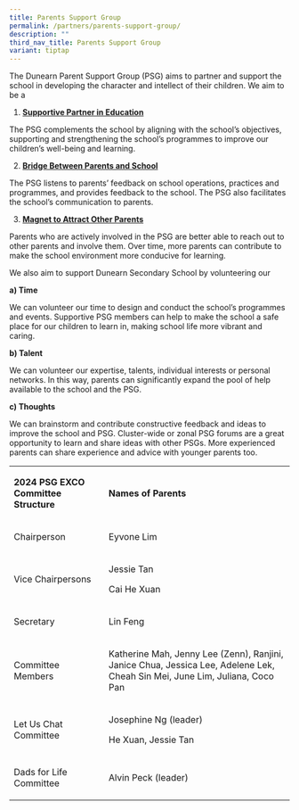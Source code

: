 ```yaml
---
title: Parents Support Group
permalink: /partners/parents-support-group/
description: ""
third_nav_title: Parents Support Group
variant: tiptap
---
```

<p>The Dunearn Parent Support Group (PSG) aims to partner and support the
school in developing the character and intellect of their children. We
aim to be a</p>
<ol data-tight="true" class="tight">
<li>
<p><strong><u>Supportive Partner in Education</u></strong>
</p>
</li>
</ol>
<p>The PSG complements the school by aligning with the school’s objectives,
supporting and strengthening the school’s programmes to improve our children’s
well-being and learning.</p>
<ol start="2" data-tight="true" class="tight">
<li>
<p><strong><u>Bridge Between Parents and School</u></strong>
</p>
</li>
</ol>
<p>The PSG listens to parents’ feedback on school operations, practices and
programmes, and provides feedback to the school. The PSG also facilitates
the school’s communication to parents.</p>
<ol start="3" data-tight="true" class="tight">
<li>
<p><strong><u>Magnet to Attract Other Parents</u></strong>
</p>
</li>
</ol>
<p>Parents who are actively involved in the PSG are better able to reach
out to other parents and involve them. Over time, more parents can contribute
to make the school environment more conducive for learning.</p>
<p>We also aim to support Dunearn Secondary School by volunteering our</p>
<p><strong>a) Time</strong>
</p>
<p>We can volunteer our time to design and conduct the school’s programmes
and events. Supportive PSG members can help to make the school a safe place&nbsp;for
our children to learn in, making school life more vibrant and caring.</p>
<p><strong>b) Talent</strong>
</p>
<p>We can volunteer our expertise, talents, individual interests or personal
networks. In this way, parents can significantly expand the pool of help
available to the school and the PSG.</p>
<p><strong>c) Thoughts</strong>&nbsp;</p>
<p>We can brainstorm and contribute constructive feedback and ideas to improve
the school and PSG. Cluster-wide or zonal PSG forums are a great opportunity
to learn and share ideas with other PSGs. More experienced parents can
share experience and advice with younger parents too.&nbsp;</p>
<table style="minWidth: 50px">
<colgroup>
<col>
<col>
</colgroup>
<tbody>
<tr>
<td rowspan="1" colspan="1">
<p><strong>2024 PSG EXCO Committee Structure</strong>
</p>
</td>
<td rowspan="1" colspan="1">
<p><strong>Names of Parents</strong>
</p>
</td>
</tr>
<tr>
<td rowspan="1" colspan="1">
<p>Chairperson</p>
</td>
<td rowspan="1" colspan="1">
<p>Eyvone Lim</p>
</td>
</tr>
<tr>
<td rowspan="1" colspan="1">
<p>Vice Chairpersons</p>
</td>
<td rowspan="1" colspan="1">
<p>Jessie Tan</p>
<p>Cai He Xuan</p>
</td>
</tr>
<tr>
<td rowspan="1" colspan="1">
<p>Secretary</p>
</td>
<td rowspan="1" colspan="1">
<p>Lin Feng</p>
</td>
</tr>
<tr>
<td rowspan="1" colspan="1">
<p>Committee Members</p>
</td>
<td rowspan="1" colspan="1">
<p>Katherine Mah, Jenny Lee (Zenn), Ranjini, Janice Chua, Jessica Lee, Adelene
Lek, Cheah Sin Mei, June Lim, Juliana, Coco Pan</p>
</td>
</tr>
<tr>
<td rowspan="1" colspan="1">
<p>Let Us Chat Committee</p>
</td>
<td rowspan="1" colspan="1">
<p>Josephine Ng (leader)</p>
<p>He Xuan, Jessie Tan</p>
</td>
</tr>
<tr>
<td rowspan="1" colspan="1">
<p>Dads for Life Committee</p>
</td>
<td rowspan="1" colspan="1">
<p>Alvin Peck (leader)</p>
<p></p>
</td>
</tr>
</tbody>
</table>
<p></p>